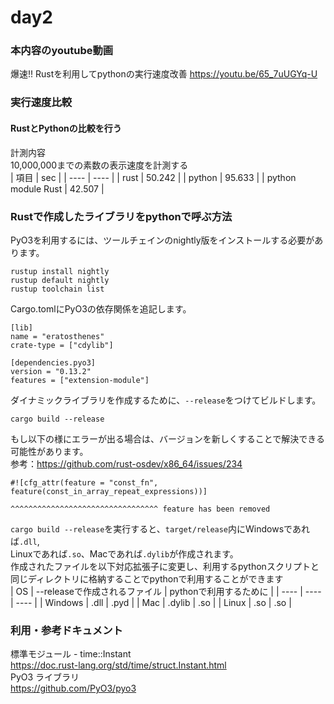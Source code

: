 # day2
### 本内容のyoutube動画
爆速!! Rustを利用してpythonの実行速度改善
https://youtu.be/65_7uUGYq-U

### 実行速度比較
#### RustとPythonの比較を行う
計測内容<br>
10,000,000までの素数の表示速度を計測する<br>
|  項目  |  sec  |
| ---- | ---- |
|  rust  |  50.242  |
|  python  |  95.633  |
|  python module Rust |  42.507  |

### Rustで作成したライブラリをpythonで呼ぶ方法
PyO3を利用するには、ツールチェインのnightly版をインストールする必要があります。
```
rustup install nightly 
rustup default nightly 
rustup toolchain list
```
Cargo.tomlにPyO3の依存関係を追記します。
```
[lib]
name = "eratosthenes"
crate-type = ["cdylib"]

[dependencies.pyo3]
version = "0.13.2"
features = ["extension-module"]
```
ダイナミックライブラリを作成するために、`--release`をつけてビルドします。
```
cargo build --release
```
もし以下の様にエラーが出る場合は、バージョンを新しくすることで解決できる可能性があります。 <br>
参考：https://github.com/rust-osdev/x86_64/issues/234
```
#![cfg_attr(feature = "const_fn", feature(const_in_array_repeat_expressions))]
                                          ^^^^^^^^^^^^^^^^^^^^^^^^^^^^^^^^^ feature has been removed
```
`cargo build --release`を実行すると、`target/release`内にWindowsであれば`.dll`, <br>
Linuxであれば`.so`、Macであれば`.dylib`が作成されます。<br>
作成されたファイルを以下対応拡張子に変更し、利用するpythonスクリプトと同じディレクトリに格納することでpythonで利用することができます <br>
|  OS  |  --releaseで作成されるファイル |   pythonで利用するために  |
| ---- | ---- | ---- |
|  Windows  |  .dll | .pyd |
|  Mac  |  .dylib  | .so |
|  Linux |  .so  | .so |

### 利用・参考ドキュメント
標準モジュール - time::Instant <br>
https://doc.rust-lang.org/std/time/struct.Instant.html <br>
PyO3 ライブラリ <br>
https://github.com/PyO3/pyo3 <br>
